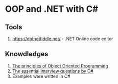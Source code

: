 # OOP and .NET with C#

## Tools

1. https://dotnetfiddle.net/ - .NET Online code editor

## Knowdledges

1. [The principles of Object Oriented Programming](https://github.com/quangnd/OOP-And-CSharp/blob/master/OOP-Concepts/baseConcepts.md)
2. [The essential interview questions by C#](https://github.com/quangnd/OOP-And-CSharp/blob/master/Csharp-Essential/Questions-And-Answers.md)
3. Examples were written in C#
